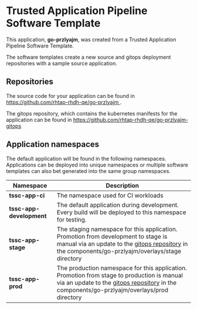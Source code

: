 # Trusted Application Pipeline Software Template

This application, **go-przlyajm**, was created from a Trusted Application Pipeline Software Template.

The software templates create a new source and gitops deployment repositories with a sample source application. 

## Repositories

The source code for your application can be found in [https://github.com/rhtap-rhdh-qe/go-przlyajm ](https://github.com/rhtap-rhdh-qe/go-przlyajm ).
 
The gitops repository, which contains the kubernetes manifests for the application can be found in 
[https://github.com/rhtap-rhdh-qe/go-przlyajm-gitops ](https://github.com/rhtap-rhdh-qe/go-przlyajm-gitops ) 

## Application namespaces 

The default application will be found in the following namespaces. Applications can be deployed into unique namespaces or multiple software templates can also bet generated into the same group namespaces.  

|  Namespace   |  Description   |  
| -------- | -------- |
| **tssc-app-ci** | The namespace used for CI workloads |
| **tssc-app-development** | The default application during development. Every build will be deployed to this namespace for testing. |
| **tssc-app-stage** | The staging namespace for this application. Promotion from development to stage is manual via an update to the [gitops repository](https://github.com/rhtap-rhdh-qe/go-przlyajm-gitops ) in the components/go-przlyajm/overlays/stage directory |
| **tssc-app-prod** | The production namespace for this application. Promotion from stage to production is manual via an update to the [gitops repository](https://github.com/rhtap-rhdh-qe/go-przlyajm-gitops ) in the components/go-przlyajm/overlays/prod directory |